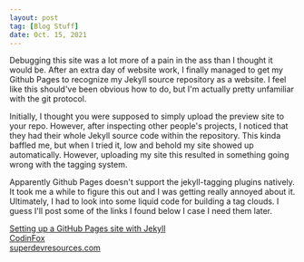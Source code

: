 ```yaml
---
layout: post
tag: [Blog Stuff]
date: Oct. 15, 2021
---
```


Debugging this site was a lot more of a pain in the ass than I thought it would be. After an extra day of website work, I finally managed to get my Github Pages to recognize my Jekyll source repository as a website. I feel like this should've been obvious how to do, but I'm actually pretty unfamiliar with the git protocol.

Initially, I thought you were supposed to simply upload the preview site to your repo. However, after inspecting other people's projects, I noticed that they had their whole Jekyll source code within the repository. This kinda baffled me, but when I tried it, low and behold my site showed up automatically. However, uploading my site this resulted in something going wrong with the tagging system.

Apparently Github Pages doesn't support the jekyll-tagging plugins natively. It took me a while to figure this out and I was getting really annoyed about it. Ultimately, I had to look into some liquid code for building a tag clouds. I guess I'll post some of the links I found below I case I need them later.

[Setting up a GitHub Pages site with Jekyll](https://docs.github.com/en/pages/setting-up-a-github-pages-site-with-jekyll)\
[CodinFox](https://codinfox.github.io/dev/2015/03/06/use-tags-and-categories-in-your-jekyll-based-github-pages/)\
[superdevresources.com](https://superdevresources.com/tag-cloud-jekyll/)

